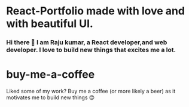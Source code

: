 # React-Portfolio made with love and with beautiful UI.

### Hi there 👋 I am Raju kumar, a React developer,and web developer. I love to build new things that excites me a lot.

# buy-me-a-coffee

Liked some of my work? Buy me a coffee (or more likely a beer) as it motivates me to build new things 😊
